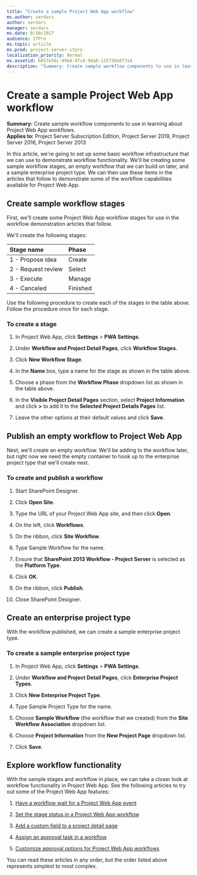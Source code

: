 ```yaml
---
title: "Create a sample Project Web App workflow"
ms.author: serdars
author: serdars
manager: serdars
ms.date: 8/30/2017
audience: ITPro
ms.topic: article
ms.prod: project-server-itpro
localization_priority: Normal
ms.assetid: b857e56c-9964-4fc4-9da6-125736e8f7a4
description: "Summary: Create sample workflow components to use in learning about Project Web App workflows."
---
```


# Create a sample Project Web App workflow
 
 **Summary:** Create sample workflow components to use in learning about Project Web App workflows.<br/>
**Applies to:** Project Server Subscription Edition, Project Server 2019, Project Server 2016, Project Server 2013
  
In this article, we're going to set up some basic workflow infrastructure that we can use to demonstrate workflow functionality. We'll be creating some sample workflow stages, an empty workflow that we can build on later, and a sample enterprise project type. We can then use these items in the articles that follow to demonstrate some of the workflow capabilities available for Project Web App.
  
## Create sample workflow stages

First, we'll create some Project Web App workflow stages for use in the workflow demonstration articles that follow.
  
We'll create the following stages:
  
|**Stage name**|**Phase**|
|:-----|:-----|
|1 - Propose idea  <br/> |Create  <br/> |
|2 - Request review  <br/> |Select  <br/> |
|3 - Execute  <br/> |Manage  <br/> |
|4 - Canceled  <br/> |Finished  <br/> |
   
Use the following procedure to create each of the stages in the table above. Follow the procedure once for each stage.
  
### To create a stage

1. In Project Web App, click **Settings** > **PWA Settings**.
    
2. Under **Workflow and Project Detail Pages**, click **Workflow Stages**.
    
3. Click **New Workflow Stage**.
    
4. In the **Name** box, type a name for the stage as shown in the table above.
    
5. Choose a phase from the **Workflow Phase** dropdown list as shown in the table above.
    
6. In the **Visible Project Detail Pages** section, select **Project Information** and click **>** to add it to the **Selected Project Details Pages** list.
    
7. Leave the other options at their default values and click **Save**.
    
## Publish an empty workflow to Project Web App

Next, we'll create an empty workflow. We'll be adding to the workflow later, but right now we need the empty container to hook up to the enterprise project type that we'll create next.
  
### To create and publish a workflow

1. Start SharePoint Designer.
    
2. Click **Open Site**.
    
3. Type the URL of your Project Web App site, and then click **Open**.
    
4. On the left, click **Workflows**.
    
5. On the ribbon, click **Site Workflow**.
    
6. Type Sample Workflow for the name.
    
7. Ensure that **SharePoint 2013 Workflow - Project Server** is selected as the **Platform Type**.
    
8. Click **OK**.
    
9. On the ribbon, click **Publish**.
    
10. Close SharePoint Designer.
    
## Create an enterprise project type

With the workflow published, we can create a sample enterprise project type.
  
### To create a sample enterprise project type

1. In Project Web App, click **Settings** > **PWA Settings**.
    
2. Under **Workflow and Project Detail Pages**, click **Enterprise Project Types**.
    
3. Click **New Enterprise Project Type**.
    
4. Type Sample Project Type for the name.
    
5. Choose **Sample Workflow** (the workflow that we created) from the **Site Workflow Association** dropdown list.
    
6. Choose **Project Information** from the **New Project Page** dropdown list.
    
7. Click **Save**.
    
## Explore workflow functionality

With the sample stages and workflow in place, we can take a closer look at workflow functionality in Project Web App. See the following articles to try out some of the Project Web App features:
  
1. [Have a workflow wait for a Project Web App event](have-a-workflow-wait-for-a-project-web-app-event.md)
    
2. [Set the stage status in a Project Web App workflow](set-the-stage-status-in-a-project-web-app-workflow.md)
    
3. [Add a custom field to a project detail page](add-a-custom-field-to-a-project-detail-page.md)
    
4. [Assign an approval task in a workflow](assign-an-approval-task-in-a-workflow.md)
    
5. [Customize approval options for Project Web App workflows](customize-approval-options-for-project-web-app-workflows.md)
    
You can read these articles in any order, but the order listed above represents simplest to most complex.
  

